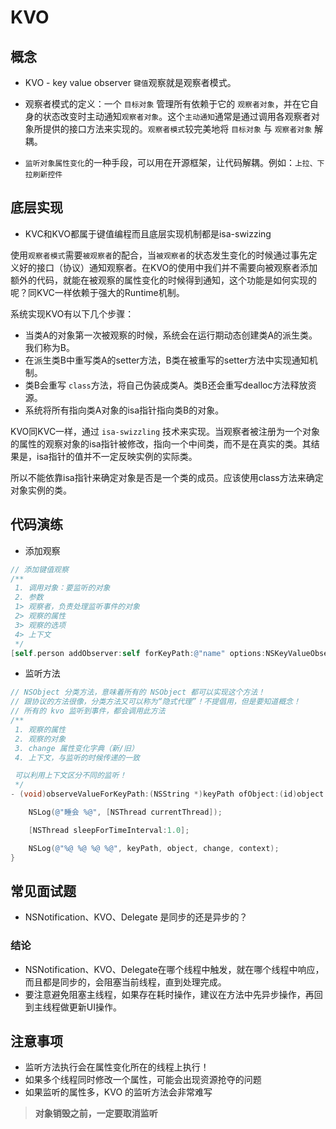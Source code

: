 # KVO

## 概念

* KVO - key value observer `键值`观察就是观察者模式。
 - 观察者模式的定义：一个 `目标对象` 管理所有依赖于它的 `观察者对象`，并在它自身的状态改变时主动通知`观察者对象`。这个`主动通知`通常是通过调用各观察者对象所提供的接口方法来实现的。`观察者模式`较完美地将 `目标对象` 与 `观察者对象` 解耦。
* `监听对象属性变化`的一种手段，可以用在开源框架，让代码解耦。例如：`上拉、下拉刷新控件`

## 底层实现
- KVC和KVO都属于键值编程而且底层实现机制都是isa-swizzing

使用`观察者模式`需要`被观察者`的配合，当`被观察者`的状态发生变化的时候通过事先定义好的接口（协议）通知观察者。在KVO的使用中我们并不需要向被观察者添加额外的代码，就能在被观察的属性变化的时候得到通知，这个功能是如何实现的呢？同KVC一样依赖于强大的Runtime机制。

系统实现KVO有以下几个步骤：

- 当类A的对象第一次被观察的时候，系统会在运行期动态创建类A的派生类。我们称为B。
- 在派生类B中重写类A的setter方法，B类在被重写的setter方法中实现通知机制。
- 类B会重写 `class`方法，将自己伪装成类A。类B还会重写dealloc方法释放资源。
- 系统将所有指向类A对象的isa指针指向类B的对象。

KVO同KVC一样，通过 `isa-swizzling` 技术来实现。当观察者被注册为一个对象的属性的观察对象的isa指针被修改，指向一个中间类，而不是在真实的类。其结果是，isa指针的值并不一定反映实例的实际类。

所以不能依靠isa指针来确定对象是否是一个类的成员。应该使用class方法来确定对象实例的类。

## 代码演练

* 添加观察

```objectivec
// 添加键值观察
/**
 1. 调用对象：要监听的对象
 2. 参数
 1> 观察者，负责处理监听事件的对象
 2> 观察的属性
 3> 观察的选项
 4> 上下文
 */
[self.person addObserver:self forKeyPath:@"name" options:NSKeyValueObservingOptionNew | NSKeyValueObservingOptionOld context:@"Person Name"];
```

* 监听方法

```objectivec
// NSObject 分类方法，意味着所有的 NSObject 都可以实现这个方法！
// 跟协议的方法很像，分类方法又可以称为“隐式代理”！不提倡用，但是要知道概念！
// 所有的 kvo 监听到事件，都会调用此方法
/**
 1. 观察的属性
 2. 观察的对象
 3. change 属性变化字典（新/旧）
 4. 上下文，与监听的时候传递的一致

 可以利用上下文区分不同的监听！
 */
- (void)observeValueForKeyPath:(NSString *)keyPath ofObject:(id)object change:(NSDictionary *)change context:(void *)context {

    NSLog(@"睡会 %@", [NSThread currentThread]);

    [NSThread sleepForTimeInterval:1.0];

    NSLog(@"%@ %@ %@ %@", keyPath, object, change, context);
}
```
## 常见面试题
* NSNotification、KVO、Delegate 是同步的还是异步的？

### 结论
- NSNotification、KVO、Delegate在哪个线程中触发，就在哪个线程中响应，而且都是同步的，会阻塞当前线程，直到处理完成。
- 要注意避免阻塞主线程，如果存在耗时操作，建议在方法中先异步操作，再回到主线程做更新UI操作。

## 注意事项

* 监听方法执行会在属性变化所在的线程上执行！
* 如果多个线程同时修改一个属性，可能会出现资源抢夺的问题
* 如果监听的属性多，KVO 的监听方法会非常难写

> **对象销毁之前，一定要取消监听**
